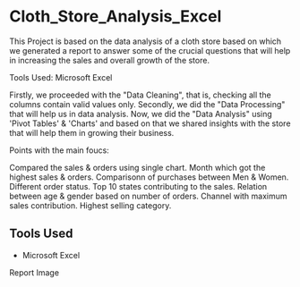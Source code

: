 # Cloth_Store_Analysis_Excel

This Project is based on the data analysis of a cloth store based on which we generated a report to answer some of the crucial questions that will help in increasing the sales and overall growth of the store.

Tools Used:
Microsoft Excel

Firstly, we proceeded with the "Data Cleaning", that is, checking all the columns contain valid values only. Secondly, we did the "Data Processing" that will help us in data analysis. Now, we did the "Data Analysis" using 'Pivot Tables' & 'Charts' and based on that we shared insights with the store that will help them in growing their business.

Points with the main foucs:

Compared the sales & orders using single chart.
Month which got the highest sales & orders.
Comparisonn of purchases between Men & Women.
Different order status.
Top 10 states contributing to the sales.
Relation between age & gender based on number of orders.
Channel with maximum sales contribution.
Highest selling category.

## Tools Used

* Microsoft Excel

Report Image


